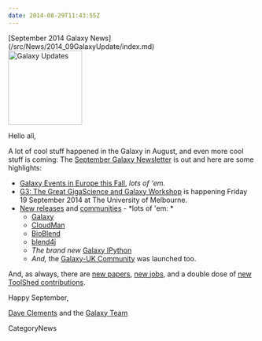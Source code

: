 ```yaml
---
date: 2014-08-29T11:43:55Z
---
```

<div class='newsItemHeader'>[September 2014 Galaxy News](/src/News/2014_09GalaxyUpdate/index.md)</div>

<div class='right'>
<a href='/GalaxyUpdates/2014_09'><img src='/Images/Logos/GalaxyUpdate200.png' alt='Galaxy Updates' width=150 /></a>
</div>

Hello all,

A lot of cool stuff happened in the Galaxy in August, and even more cool stuff is coming: The [September Galaxy Newsletter](/src/GalaxyUpdates/2014_09/index.md) is out and here are some highlights:
 
* [Galaxy Events in Europe this Fall](/GalaxyUpdates/2014_09#galaxy-events-in-europe-fall-2014), *lots of 'em.*
* [G3: The Great GigaScience and Galaxy Workshop](/GalaxyUpdates/2014_09#the-great-gigascience-and-galaxy-workshop) is happening Friday 19 September 2014 at The University of Melbourne.
* [New releases](/GalaxyUpdates/2014_09#new-releases) and [communities](/GalaxyUpdates/2014_09#galaxy-uk-community-launched) - *lots of 'em: *
  * [Galaxy](/GalaxyUpdates/2014_09#august-11-2014-galaxy-distribution)
  * [CloudMan](/GalaxyUpdates/2014_09#august-2014-cloudman-release)
  * [BioBlend](/GalaxyUpdates/2014_09#bioblend-051-release)
  * [blend4j](/GalaxyUpdates/2014_09#blend4j-011-release)
  * *The brand new* [Galaxy IPython](/GalaxyUpdates/2014_09#galaxy-ipython)
  * *And,* the [Galaxy-UK Community](/GalaxyUpdates/2014_09#galaxy-uk-community-launched) was launched too.

And, as always, there are [new papers](/GalaxyUpdates/2014_09#new-papers), [new jobs](/GalaxyUpdates/2014_09#whos-hiring), and a double dose of [new ToolShed contributions](/GalaxyUpdates/2014_09#toolshed-contributions).

Happy September,

[Dave Clements](/DaveClements) and the [Galaxy Team](/src/GalaxyTeam/index.md)


CategoryNews
